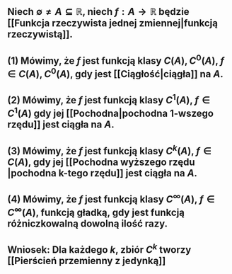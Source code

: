 ## Niech $\emptyset\neq A \subseteq\mathbb{R}$, niech $f:A\to \mathbb{R}$ będzie [[Funkcja rzeczywista jednej zmiennej|funkcją rzeczywistą]].
## (1) Mówimy, że $f$ jest **funkcją klasy $C(A),C^0(A)$**, $f\in C(A),C^0(A)$, gdy jest [[Ciągłość|ciągła]] na $A$.
## (2) Mówimy, że $f$ jest funkcją klasy $C^1(A)$, $f\in C^1(A)$ gdy jej [[Pochodna|pochodna 1-wszego rzędu]] jest ciągła na $A$.

## (3) Mówimy, że $f$ jest funkcją klasy $C^k(A)$, $f\in C(A)$, gdy jej [[Pochodna wyższego rzędu |pochodna k-tego rzędu]] jest ciągła na $A$.

## (4) Mówimy, że $f$ jest funkcją klasy $C^{\infty}(A)$, $f\in C^{\infty}(A)$, **funkcją gładką**, gdy jest funkcją różniczkowalną dowolną ilość razy.
## **Wniosek**: Dla każdego $k$, zbiór $C^k$ tworzy [[Pierścień przemienny z jedynką]]